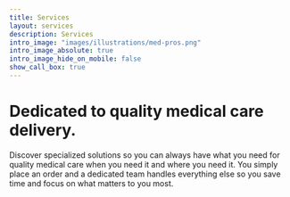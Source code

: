 ```yaml
---
title: Services
layout: services
description: Services
intro_image: "images/illustrations/med-pros.png"
intro_image_absolute: true
intro_image_hide_on_mobile: false
show_call_box: true
---
```


# Dedicated to quality medical care delivery.

Discover specialized solutions so you can always have what you need for quality medical care when you need it and where you need it. You simply place an order and a dedicated team handles everything else so you save time and focus on what matters to you most.